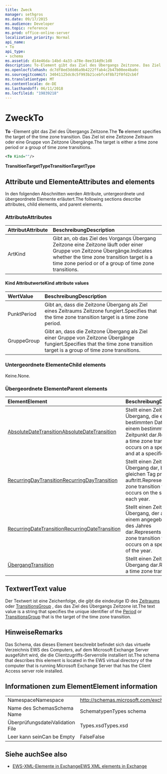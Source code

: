 ```yaml
---
title: Zweck
manager: sethgros
ms.date: 09/17/2015
ms.audience: Developer
ms.topic: reference
ms.prod: office-online-server
localization_priority: Normal
api_name:
- To
api_type:
- schema
ms.assetid: d14e46da-14bd-4a33-a78e-8ee314d9c1d8
description: To-Element gibt das Ziel des Übergangs Zeitzone. Das Ziel ist eine Zeitzone Zeitraum oder eine Gruppe von Zeitzone Übergänge.
ms.openlocfilehash: dc7df8ed3ddd6a9b4222ffab4c2b47b00ee4ba0c
ms.sourcegitcommit: 34041125dc8c5f993b21cebfc4f8b72f0fd2cb6f
ms.translationtype: MT
ms.contentlocale: de-DE
ms.lasthandoff: 06/11/2018
ms.locfileid: "19839218"
---
```

# <a name="to"></a><span data-ttu-id="f986b-104">Zweck</span><span class="sxs-lookup"><span data-stu-id="f986b-104">To</span></span>

<span data-ttu-id="f986b-105">**To** -Element gibt das Ziel des Übergangs Zeitzone.</span><span class="sxs-lookup"><span data-stu-id="f986b-105">The **To** element specifies the target of the time zone transition.</span></span> <span data-ttu-id="f986b-106">Das Ziel ist eine Zeitzone Zeitraum oder eine Gruppe von Zeitzone Übergänge.</span><span class="sxs-lookup"><span data-stu-id="f986b-106">The target is either a time zone period or a group of time zone transitions.</span></span> 
  
```xml
<To Kind=""/>
```

 <span data-ttu-id="f986b-107">**TransitionTargetType**</span><span class="sxs-lookup"><span data-stu-id="f986b-107">**TransitionTargetType**</span></span>
## <a name="attributes-and-elements"></a><span data-ttu-id="f986b-108">Attribute und Elemente</span><span class="sxs-lookup"><span data-stu-id="f986b-108">Attributes and elements</span></span>

<span data-ttu-id="f986b-109">In den folgenden Abschnitten werden Attribute, untergeordnete und übergeordnete Elemente erläutert.</span><span class="sxs-lookup"><span data-stu-id="f986b-109">The following sections describe attributes, child elements, and parent elements.</span></span>
  
### <a name="attributes"></a><span data-ttu-id="f986b-110">Attribute</span><span class="sxs-lookup"><span data-stu-id="f986b-110">Attributes</span></span>

|<span data-ttu-id="f986b-111">**Attribut**</span><span class="sxs-lookup"><span data-stu-id="f986b-111">**Attribute**</span></span>|<span data-ttu-id="f986b-112">**Beschreibung**</span><span class="sxs-lookup"><span data-stu-id="f986b-112">**Description**</span></span>|
|:-----|:-----|
|<span data-ttu-id="f986b-113">Art</span><span class="sxs-lookup"><span data-stu-id="f986b-113">Kind</span></span>  <br/> |<span data-ttu-id="f986b-114">Gibt an, ob das Ziel des Vorgangs Übergang Zeitzone eine Zeitzone läuft oder einer Gruppe von Zeitzone Übergänge.</span><span class="sxs-lookup"><span data-stu-id="f986b-114">Indicates whether the time zone transition target is a time zone period or of a group of time zone transitions.</span></span>  <br/> |
   
#### <a name="kind-attribute-values"></a><span data-ttu-id="f986b-115">Kind Attributwerte</span><span class="sxs-lookup"><span data-stu-id="f986b-115">Kind attribute values</span></span>

|<span data-ttu-id="f986b-116">**Wert**</span><span class="sxs-lookup"><span data-stu-id="f986b-116">**Value**</span></span>|<span data-ttu-id="f986b-117">**Beschreibung**</span><span class="sxs-lookup"><span data-stu-id="f986b-117">**Description**</span></span>|
|:-----|:-----|
|<span data-ttu-id="f986b-118">Punkt</span><span class="sxs-lookup"><span data-stu-id="f986b-118">Period</span></span>  <br/> |<span data-ttu-id="f986b-119">Gibt an, dass die Zeitzone Übergang als Ziel eines Zeitraums Zeitzone fungiert.</span><span class="sxs-lookup"><span data-stu-id="f986b-119">Specifies that the time zone transition target is a time zone period.</span></span>  <br/> |
|<span data-ttu-id="f986b-120">Gruppe</span><span class="sxs-lookup"><span data-stu-id="f986b-120">Group</span></span>  <br/> |<span data-ttu-id="f986b-121">Gibt an, dass die Zeitzone Übergang als Ziel einer Gruppe von Zeitzone Übergänge fungiert.</span><span class="sxs-lookup"><span data-stu-id="f986b-121">Specifies that the time zone transition target is a group of time zone transitions.</span></span>  <br/> |
   
### <a name="child-elements"></a><span data-ttu-id="f986b-122">Untergeordnete Elemente</span><span class="sxs-lookup"><span data-stu-id="f986b-122">Child elements</span></span>

<span data-ttu-id="f986b-123">Keine.</span><span class="sxs-lookup"><span data-stu-id="f986b-123">None.</span></span>
  
### <a name="parent-elements"></a><span data-ttu-id="f986b-124">Übergeordnete Elemente</span><span class="sxs-lookup"><span data-stu-id="f986b-124">Parent elements</span></span>

|<span data-ttu-id="f986b-125">**Element**</span><span class="sxs-lookup"><span data-stu-id="f986b-125">**Element**</span></span>|<span data-ttu-id="f986b-126">**Beschreibung**</span><span class="sxs-lookup"><span data-stu-id="f986b-126">**Description**</span></span>|
|:-----|:-----|
|[<span data-ttu-id="f986b-127">AbsoluteDateTransition</span><span class="sxs-lookup"><span data-stu-id="f986b-127">AbsoluteDateTransition</span></span>](absolutedatetransition.md) <br/> |<span data-ttu-id="f986b-128">Stellt einen Zeitzone Übergang, die einem bestimmten Datum und zu einem bestimmten Zeitpunkt dar.</span><span class="sxs-lookup"><span data-stu-id="f986b-128">Represents a time zone transition that occurs on a specific date and at a specific time.</span></span>  <br/> |
|[<span data-ttu-id="f986b-129">RecurringDayTransition</span><span class="sxs-lookup"><span data-stu-id="f986b-129">RecurringDayTransition</span></span>](recurringdaytransition.md) <br/> |<span data-ttu-id="f986b-130">Stellt einen Zeitzone Übergang dar, bei dem gleichen Tag pro Jahr auftritt.</span><span class="sxs-lookup"><span data-stu-id="f986b-130">Represents a time zone transition that occurs on the same day each year.</span></span>  <br/> |
|[<span data-ttu-id="f986b-131">RecurringDateTransition</span><span class="sxs-lookup"><span data-stu-id="f986b-131">RecurringDateTransition</span></span>](recurringdatetransition.md) <br/> |<span data-ttu-id="f986b-132">Stellt einen Zeitzone Übergang, der auftritt, an einem angegebenen Tag des Jahres dar.</span><span class="sxs-lookup"><span data-stu-id="f986b-132">Represents a time zone transition that occurs on a specified day of the year.</span></span>  <br/> |
|[<span data-ttu-id="f986b-133">Übergang</span><span class="sxs-lookup"><span data-stu-id="f986b-133">Transition</span></span>](transition.md) <br/> |<span data-ttu-id="f986b-134">Stellt einen Zeitzone Übergang dar.</span><span class="sxs-lookup"><span data-stu-id="f986b-134">Represents a time zone transition.</span></span>  <br/> |
   
## <a name="text-value"></a><span data-ttu-id="f986b-135">Textwert</span><span class="sxs-lookup"><span data-stu-id="f986b-135">Text value</span></span>

<span data-ttu-id="f986b-136">Der Textwert ist eine Zeichenfolge, die gibt die eindeutige ID des [Zeitraums](period.md) oder [TransitionsGroup](transitionsgroup.md) , das das Ziel des Übergangs Zeitzone ist.</span><span class="sxs-lookup"><span data-stu-id="f986b-136">The text value is a string that specifies the unique identifier of the [Period](period.md) or [TransitionsGroup](transitionsgroup.md) that is the target of the time zone transition.</span></span> 
  
## <a name="remarks"></a><span data-ttu-id="f986b-137">Hinweise</span><span class="sxs-lookup"><span data-stu-id="f986b-137">Remarks</span></span>

<span data-ttu-id="f986b-138">Das Schema, das dieses Element beschreibt befindet sich das virtuelle Verzeichnis EWS des Computers, auf dem Microsoft Exchange Server ausgeführt wird, die die Clientzugriffs-Serverrolle installiert ist.</span><span class="sxs-lookup"><span data-stu-id="f986b-138">The schema that describes this element is located in the EWS virtual directory of the computer that is running Microsoft Exchange Server that has the Client Access server role installed.</span></span>
  
## <a name="element-information"></a><span data-ttu-id="f986b-139">Informationen zum Element</span><span class="sxs-lookup"><span data-stu-id="f986b-139">Element information</span></span>

|||
|:-----|:-----|
|<span data-ttu-id="f986b-140">Namespace</span><span class="sxs-lookup"><span data-stu-id="f986b-140">Namespace</span></span>  <br/> |http://schemas.microsoft.com/exchange/services/2006/types  <br/> |
|<span data-ttu-id="f986b-141">Name des Schemas</span><span class="sxs-lookup"><span data-stu-id="f986b-141">Schema Name</span></span>  <br/> |<span data-ttu-id="f986b-142">Schematypen</span><span class="sxs-lookup"><span data-stu-id="f986b-142">Types schema</span></span>  <br/> |
|<span data-ttu-id="f986b-143">Überprüfungsdatei</span><span class="sxs-lookup"><span data-stu-id="f986b-143">Validation File</span></span>  <br/> |<span data-ttu-id="f986b-144">Types.xsd</span><span class="sxs-lookup"><span data-stu-id="f986b-144">Types.xsd</span></span>  <br/> |
|<span data-ttu-id="f986b-145">Leer kann sein</span><span class="sxs-lookup"><span data-stu-id="f986b-145">Can be Empty</span></span>  <br/> |<span data-ttu-id="f986b-146">False</span><span class="sxs-lookup"><span data-stu-id="f986b-146">False</span></span>  <br/> |
   
## <a name="see-also"></a><span data-ttu-id="f986b-147">Siehe auch</span><span class="sxs-lookup"><span data-stu-id="f986b-147">See also</span></span>



- [<span data-ttu-id="f986b-148">EWS-XML-Elemente in Exchange</span><span class="sxs-lookup"><span data-stu-id="f986b-148">EWS XML elements in Exchange</span></span>](ews-xml-elements-in-exchange.md)

